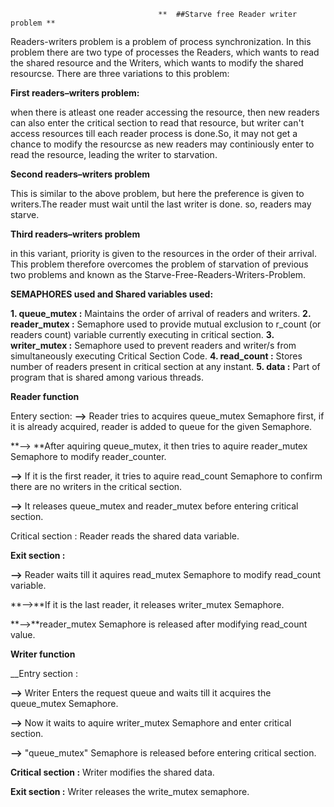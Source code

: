                                     **  ##Starve free Reader writer problem **
                                      
Readers-writers problem is a problem of process synchronization. In this problem there are two type of processes the Readers, which wants to read the shared resource and the Writers, which wants to modify the shared resourcse. There are three variations to this problem:

__First readers–writers problem:__

when there is atleast one reader accessing the resource, then new readers can also enter the critical section to read that resource, but writer can't access resources till each reader process is done.So, it may not get a chance to modify the resourcse as new readers may continiously enter to read the resource, leading the writer to starvation.

__Second readers–writers problem__

This is similar to the above problem, but here the preference is given to writers.The reader must wait until the last writer is done. so, readers may starve.

__Third readers–writers problem__

in this variant, priority is given to the resources in the order of their arrival. This problem therefore overcomes the problem of starvation of previous two problems and known as the Starve-Free-Readers-Writers-Problem.

__SEMAPHORES used and Shared variables used:__

**1. queue_mutex :** Maintains the order of arrival of readers and writers.
**2. reader_mutex :** Semaphore used to provide mutual exclusion to r_count (or readers count) variable currently executing in critical section.
**3. writer_mutex :** Semaphore used to prevent readers and writer/s from simultaneously executing Critical Section Code.
**4. read_count :**  Stores number of readers present in critical section at any instant.
**5. data :** Part of program that is shared among various threads.

__Reader function__

Entery section:
**-->** Reader tries to acquires queue_mutex Semaphore first, if it is already acquired, reader is added to queue for the given Semaphore.

**--> **After aquiring queue_mutex, it then tries to aquire reader_mutex Semaphore to modify reader_counter.

**-->** If it is the first reader, it tries to aquire read_count Semaphore to confirm there are no writers in the critical section.

**-->** It releases queue_mutex and reader_mutex before entering critical section.

Critical section : Reader reads the shared data variable.

__Exit section :__

**-->** Reader waits till it aquires read_mutex Semaphore to modify read_count variable.

**-->**If it is the last reader, it releases writer_mutex Semaphore.

**-->**reader_mutex Semaphore is released after modifying read_count value.

__Writer function__

__Entry section :

**-->** Writer Enters the request queue and waits till it acquires the queue_mutex Semaphore.

**-->** Now it waits to aquire writer_mutex Semaphore and enter critical section.

**-->** "queue_mutex" Semaphore is released before entering critical section.

__Critical section :__ Writer modifies the shared data.

__Exit section :__ Writer releases the write_mutex semaphore.

